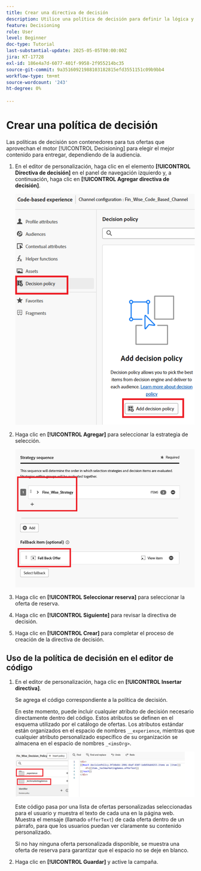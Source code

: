 ```yaml
---
title: Crear una directiva de decisión
description: Utilice una política de decisión para definir la lógica y determinar qué ofertas se entregan a un usuario durante la personalización.
feature: Decisioning
role: User
level: Beginner
doc-type: Tutorial
last-substantial-update: 2025-05-05T00:00:00Z
jira: KT-17728
exl-id: 186e4a7d-6077-401f-9958-2f955214bc35
source-git-commit: 9a35160921988103182815efd3551151c09b9bb4
workflow-type: tm+mt
source-wordcount: '243'
ht-degree: 0%

---
```


# Crear una política de decisión

Las políticas de decisión son contenedores para tus ofertas que aprovechan el motor [!UICONTROL Decisioning] para elegir el mejor contenido para entregar, dependiendo de la audiencia.

1. En el editor de personalización, haga clic en el elemento **[!UICONTROL Directiva de decisión]** en el panel de navegación izquierdo y, a continuación, haga clic en **[!UICONTROL Agregar directiva de decisión]**.

   ![create-decision-policy](assets/decision-policy.png)

1. Haga clic en **[!UICONTROL Agregar]** para seleccionar la estrategia de selección.

   ![política de decisión](assets/decision-policy2.png)

1. Haga clic en **[!UICONTROL Seleccionar reserva]** para seleccionar la oferta de reserva.
1. Haga clic en **[!UICONTROL Siguiente]** para revisar la directiva de decisión.
1. Haga clic en **[!UICONTROL Crear]** para completar el proceso de creación de la directiva de decisión.

## Uso de la política de decisión en el editor de código

1. En el editor de personalización, haga clic en **[!UICONTROL Insertar directiva]**.

   Se agrega el código correspondiente a la política de decisión.

   En este momento, puede incluir cualquier atributo de decisión necesario directamente dentro del código. Estos atributos se definen en el esquema utilizado por el catálogo de ofertas. Los atributos estándar están organizados en el espacio de nombres `__experience`, mientras que cualquier atributo personalizado específico de su organización se almacena en el espacio de nombres `_<imsOrg>`.

   ![usando_decision_policy](assets/Insert-policy.png)

   Este código pasa por una lista de ofertas personalizadas seleccionadas para el usuario y muestra el texto de cada una en la página web. Muestra el mensaje (llamado `offerText`) de cada oferta dentro de un párrafo, para que los usuarios puedan ver claramente su contenido personalizado.

   Si no hay ninguna oferta personalizada disponible, se muestra una oferta de reserva para garantizar que el espacio no se deje en blanco.

1. Haga clic en **[!UICONTROL Guardar]** y active la campaña.
